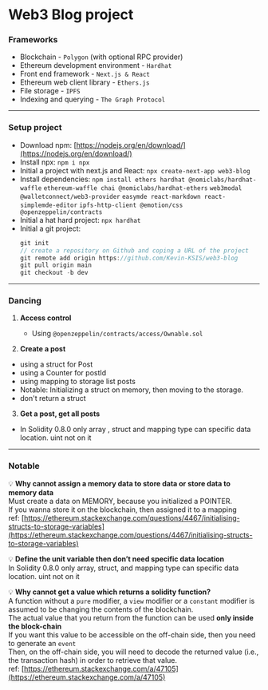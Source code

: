 # Web3 Blog project

### Frameworks

- Blockchain - `Polygon` (with optional RPC provider)
- Ethereum development environment - `Hardhat`
- Front end framework - `Next.js & React`
- Ethereum web client library - `Ethers.js`
- File storage - `IPFS`
- Indexing and querying - `The Graph Protocol`

---

### Setup project

- Download npm: [https://nodejs.org/en/download/](https://nodejs.org/en/download/)
- Install npx: `npm i npx`
- Initial a project with next.js and React: `npx create-next-app web3-blog`
- Install dependencies: `npm install ethers hardhat @nomiclabs/hardhat-waffle` `ethereum-waffle chai @nomiclabs/hardhat-ethers` `web3modal @walletconnect/web3-provider` `easymde react-markdown react-simplemde-editor` `ipfs-http-client @emotion/css @openzeppelin/contracts`
- Initial a hat hard project: `npx hardhat`
- Initial a git project:
    ```jsx
    git init
    // create a repository on Github and coping a URL of the project
    git remote add origin https://github.com/Kevin-KSIS/web3-blog
    git pull origin main
    git checkout -b dev
    ```

---

### Dancing
1. **Access control**
    - Using `@openzeppelin/contracts/access/Ownable.sol`  

2. **Create a post**
- using a struct for Post  
- using a Counter for postId  
- using mapping to storage list posts  
- Notable: Initializing a struct on memory, then moving to the storage.  
- don't return a struct  

3. **Get a post, get all posts**
- In Solidity 0.8.0 only array , struct and mapping type can specific data location. uint not on it  

---

### Notable

💡 **Why cannot assign a memory data to store data or store data to memory data**  
Must create a data on MEMORY, because you initialized a POINTER.  
If you wanna store it on the blockchain, then assigned it to a mapping  
ref: [https://ethereum.stackexchange.com/questions/4467/initialising-structs-to-storage-variables](https://ethereum.stackexchange.com/questions/4467/initialising-structs-to-storage-variables)  


💡 **Define the unit variable then don’t need specific data location**  
In Solidity 0.8.0 only array, struct, and mapping type can specific data location. uint not on it  

💡 **Why cannot get a value which returns a solidity function?**  
A function without a `pure` modifier, a `view` modifier or a `constant` modifier is assumed to be changing the contents of the blockchain.  
The actual value that you return from the function can be used **only inside the block-chain**  
If you want this value to be accessible on the off-chain side, then you need to generate an `event`  
Then, on the off-chain side, you will need to decode the returned value (i.e., the transaction hash) in order to retrieve that value.  
ref: [https://ethereum.stackexchange.com/a/47105](https://ethereum.stackexchange.com/a/47105)  